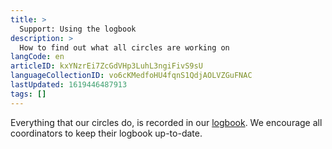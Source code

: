 ```yaml
---
title: >
  Support: Using the logbook
description: >
  How to find out what all circles are working on 
langCode: en
articleID: kxYNzrEi7ZcGdVHp3LuhL3ngiFivS9sU
languageCollectionID: vo6cKMedfoHU4fqnS1QdjAOLVZGuFNAC
lastUpdated: 1619446487913
tags: []
---
```


Everything that our circles do, is recorded in our [logbook](/about/logbook). We encourage all coordinators to keep their logbook up-to-date.
